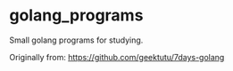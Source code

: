 # golang_programs
Small golang programs for studying. 

Originally from: https://github.com/geektutu/7days-golang
